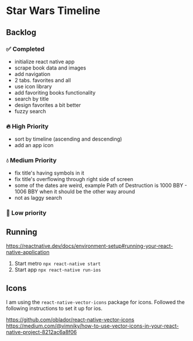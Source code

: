 # Star Wars Timeline

## Backlog

### ✅ Completed

- initialize react native app
- scrape book data and images
- add navigation
- 2 tabs. favorites and all
- use icon library
- add favoriting books functionality
- search by title
- design favorites a bit better
- fuzzy search

### 🔥 High Priority

- sort by timeline (ascending and descending)
- add an app icon

### 💧 Medium Priority

- fix title's having symbols in it
- fix title's overflowing through right side of screen
- some of the dates are weird, example Path of Destruction is 1000 BBY - 1006 BBY when it should be the other way around
- not as laggy search

### 🧊 Low priority

## Running

https://reactnative.dev/docs/environment-setup#running-your-react-native-application

1. Start metro `npx react-native start`
2. Start app `npx react-native run-ios`

## Icons

I am using the `react-native-vector-icons` package for icons. Followed the following instructions to set it up for ios.

https://github.com/oblador/react-native-vector-icons
https://medium.com/@vimniky/how-to-use-vector-icons-in-your-react-native-project-8212ac6a8f06
